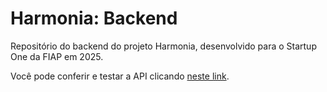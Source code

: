 # Harmonia: Backend

Repositório do backend do projeto Harmonia, desenvolvido para o Startup One da FIAP em 2025.

Você pode conferir e testar a API clicando [neste link](https://harmonia-api-378861620628.us-central1.run.app/docs).